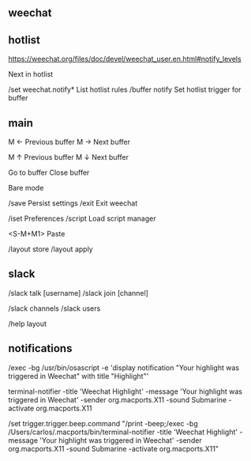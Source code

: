 weechat
--------

hotlist
-------
https://weechat.org/files/doc/devel/weechat_user.en.html#notify_levels

<M-a>			Next in hotlist

/set weechat.notify*	List hotlist rules
/buffer notify <type>	Set hotlist trigger for buffer


main
----
M ←	Previous buffer
M →	Next buffer

M ↑	Previous buffer
M ↓	Next buffer

<M-g>	Go to buffer
<M-w> 	Close buffer

<M-l>	Bare mode

/save	Persist settings
/exit	Exit weechat

/iset	Preferences
/script	Load script manager

<S-M+M1> Paste

/layout store <name>
/layout apply <name>


slack
-----
/slack talk [username]
/slack join [channel]

/slack channels
/slack users

/help layout


notifications
-------------
/exec -bg /usr/bin/osascript -e 'display notification "Your highlight was triggered in Weechat" with title "Highlight"'

terminal-notifier -title 'Weechat Highlight' -message 'Your highlight was triggered in Weechat' -sender org.macports.X11 -sound Submarine -activate org.macports.X11

/set trigger.trigger.beep.command "/print -beep;/exec -bg /Users/carlos/.macports/bin/terminal-notifier -title 'Weechat Highlight' -message 'Your highlight was triggered in Weechat' -sender org.macports.X11 -sound Submarine -activate org.macports.X11"